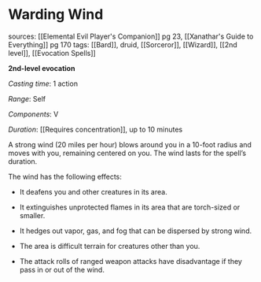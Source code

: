 # Warding Wind
sources: [[Elemental Evil Player's Companion]] pg 23, [[Xanathar's Guide to Everything]] pg 170
tags: [[Bard]], druid, [[Sorceror]], [[Wizard]], [[2nd level]], [[Evocation Spells]]

**2nd-level evocation**

*Casting time*: 1 action

*Range*: Self

*Components*: V

*Duration*: [[Requires concentration]], up to 10 minutes

A strong wind (20 miles per hour) blows around you in a 10-foot radius and moves with you, remaining centered on you. The wind lasts for the spell’s duration.

The wind has the following effects:

 * It deafens you and other creatures in its area.

 * It extinguishes unprotected flames in its area that are torch-sized or smaller.

 * It hedges out vapor, gas, and fog that can be dispersed by strong wind.

 * The area is difficult terrain for creatures other than you.

 * The attack rolls of ranged weapon attacks have disadvantage if they pass in or out of the wind.
